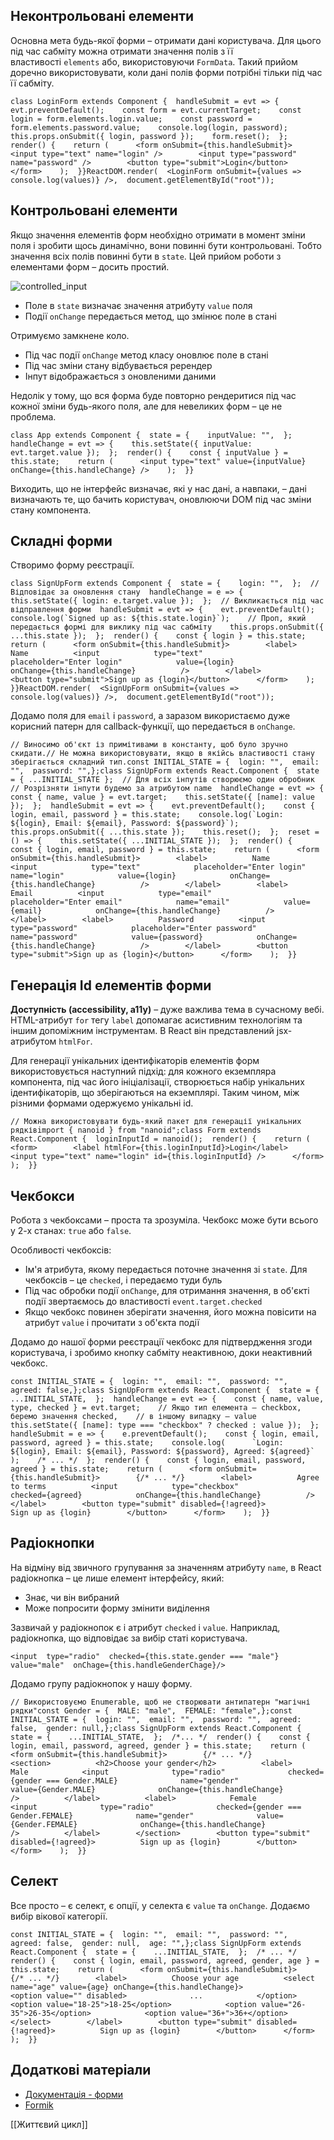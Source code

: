 ## Неконтрольовані елементи[​](https://textbook.edu.goit.global/react-zr7b4k/v1/uk/docs/lesson-04/forms#%D0%BD%D0%B5%D0%BA%D0%BE%D0%BD%D1%82%D1%80%D0%BE%D0%BB%D1%8C%D0%BE%D0%B2%D0%B0%D0%BD%D1%96-%D0%B5%D0%BB%D0%B5%D0%BC%D0%B5%D0%BD%D1%82%D0%B8 "Пряме посилання на цей заголовок")

Основна мета будь-якої форми – отримати дані користувача. Для цього під час сабміту можна отримати значення полів з її властивості `elements` або, використовуючи `FormData`. Такий прийом доречно використовувати, коли дані полів форми потрібні тільки під час її сабміту.

```
class LoginForm extends Component {  handleSubmit = evt => {    evt.preventDefault();    const form = evt.currentTarget;    const login = form.elements.login.value;    const password = form.elements.password.value;    console.log(login, password);    this.props.onSubmit({ login, password });    form.reset();  };  render() {    return (      <form onSubmit={this.handleSubmit}>        <input type="text" name="login" />        <input type="password" name="password" />        <button type="submit">Login</button>      </form>    );  }}ReactDOM.render(  <LoginForm onSubmit={values => console.log(values)} />,  document.getElementById("root"));
```

## Контрольовані елементи[​](https://textbook.edu.goit.global/react-zr7b4k/v1/uk/docs/lesson-04/forms#%D0%BA%D0%BE%D0%BD%D1%82%D1%80%D0%BE%D0%BB%D1%8C%D0%BE%D0%B2%D0%B0%D0%BD%D1%96-%D0%B5%D0%BB%D0%B5%D0%BC%D0%B5%D0%BD%D1%82%D0%B8 "Пряме посилання на цей заголовок")

Якщо значення елементів форм необхідно отримати в момент зміни поля і зробити щось динамічно, вони повинні бути контрольовані. Тобто значення всіх полів повинні бути в `state`. Цей прийом роботи з елементами форм – досить простий.

![controlled_input](https://textbook.edu.goit.global/react-zr7b4k/v1/uk/img/lesson-04/controlled_input.jpg)

-   Поле в `state` визначає значення атрибуту `value` поля
-   Події `onChange` передається метод, що змінює поле в стані

Отримуємо замкнене коло.

-   Під час події `onChange` метод класу оновлює поле в стані
-   Під час зміни стану відбувається ререндер
-   Інпут відображається з оновленими даними

Недолік у тому, що вся форма буде повторно рендеритися під час кожної зміни будь-якого поля, але для невеликих форм – це не проблема.

```
class App extends Component {  state = {    inputValue: "",  };  handleChange = evt => {    this.setState({ inputValue: evt.target.value });  };  render() {    const { inputValue } = this.state;    return (      <input type="text" value={inputValue} onChange={this.handleChange} />    );  }}
```

Виходить, що не інтерфейс визначає, які у нас дані, а навпаки, – дані визначають те, що бачить користувач, оновлюючи DOM під час зміни стану компонента.

## Складні форми[​](https://textbook.edu.goit.global/react-zr7b4k/v1/uk/docs/lesson-04/forms#%D1%81%D0%BA%D0%BB%D0%B0%D0%B4%D0%BD%D1%96-%D1%84%D0%BE%D1%80%D0%BC%D0%B8 "Пряме посилання на цей заголовок")

Створимо форму реєстрації.

```
class SignUpForm extends Component {  state = {    login: "",  };  // Відповідає за оновлення стану  handleChange = e => {    this.setState({ login: e.target.value });  };  // Викликається під час відправлення форми  handleSubmit = evt => {    evt.preventDefault();    console.log(`Signed up as: ${this.state.login}`);    // Проп, який передається формі для виклику під час сабміту    this.props.onSubmit({ ...this.state });  };  render() {    const { login } = this.state;    return (      <form onSubmit={this.handleSubmit}>        <label>          Name          <input            type="text"            placeholder="Enter login"            value={login}            onChange={this.handleChange}          />        </label>        <button type="submit">Sign up as {login}</button>      </form>    );  }}ReactDOM.render(  <SignUpForm onSubmit={values => console.log(values)} />,  document.getElementById("root"));
```

Додамо поля для `email` і `password`, а заразом використаємо дуже корисний патерн для callback-функції, що передається в `onChange`.

```
// Виносимо об'єкт із примітивами в константу, щоб було зручно скидати.// Не можна використовувати, якщо в якійсь властивості стану зберігається складний тип.const INITIAL_STATE = {  login: "",  email: "",  password: "",};class SignUpForm extends React.Component {  state = { ...INITIAL_STATE };  // Для всіх інпутів створюємо один обробник  // Розрізняти інпути будемо за атрибутом name  handleChange = evt => {    const { name, value } = evt.target;    this.setState({ [name]: value });  };  handleSubmit = evt => {    evt.preventDefault();    const { login, email, password } = this.state;    console.log(`Login: ${login}, Email: ${email}, Password: ${password}`);    this.props.onSubmit({ ...this.state });    this.reset();  };  reset = () => {    this.setState({ ...INITIAL_STATE });  };  render() {    const { login, email, password } = this.state;    return (      <form onSubmit={this.handleSubmit}>        <label>          Name          <input            type="text"            placeholder="Enter login"            name="login"            value={login}            onChange={this.handleChange}          />        </label>        <label>          Email          <input            type="email"            placeholder="Enter email"            name="email"            value={email}            onChange={this.handleChange}          />        </label>        <label>          Password          <input            type="password"            placeholder="Enter password"            name="password"            value={password}            onChange={this.handleChange}          />        </label>        <button type="submit">Sign up as {login}</button>      </form>    );  }}
```

## Генерація Id елементів форми[​](https://textbook.edu.goit.global/react-zr7b4k/v1/uk/docs/lesson-04/forms#%D0%B3%D0%B5%D0%BD%D0%B5%D1%80%D0%B0%D1%86%D1%96%D1%8F-id-%D0%B5%D0%BB%D0%B5%D0%BC%D0%B5%D0%BD%D1%82%D1%96%D0%B2-%D1%84%D0%BE%D1%80%D0%BC%D0%B8 "Пряме посилання на цей заголовок")

**Доступність (accessibility, a11y)** – дуже важлива тема в сучасному вебі. HTML-атрибут `for` тегу `label` допомагає асистивним технологіям та іншим допоміжним інструментам. В React він представлений jsx-атрибутом `htmlFor`.

Для генерації унікальних ідентифікаторів елементів форм використовується наступний підхід: для кожного екземпляра компонента, під час його ініціалізації, створюється набір унікальних ідентифікаторів, що зберігаються на екземплярі. Таким чином, між різними формами одержуємо унікальні id.

```
// Можна використовувати будь-який пакет для генерації унікальних рядківimport { nanoid } from "nanoid";class Form extends React.Component {  loginInputId = nanoid();  render() {    return (      <form>        <label htmlFor={this.loginInputId}>Login</label>        <input type="text" name="login" id={this.loginInputId} />      </form>    );  }}
```

## Чекбокси[​](https://textbook.edu.goit.global/react-zr7b4k/v1/uk/docs/lesson-04/forms#%D1%87%D0%B5%D0%BA%D0%B1%D0%BE%D0%BA%D1%81%D0%B8 "Пряме посилання на цей заголовок")

Робота з чекбоксами – проста та зрозуміла. Чекбокс може бути всього у 2-х станах: `true` або `false`.

Особливості чекбоксів:

-   Ім'я атрибута, якому передається поточне значення зі `state`. Для чекбоксів – це `checked`, і передаємо туди буль
-   Під час обробки події `onChange`, для отримання значення, в об'єкті події звертаємось до властивості `event.target.checked`
-   Якщо чекбокс повинен зберігати значення, його можна повісити на атрибут `value` і прочитати з об'єкта події

Додамо до нашої форми реєстрації чекбокс для підтвердження згоди користувача, і зробимо кнопку сабміту неактивною, доки неактивний чекбокс.

```
const INITIAL_STATE = {  login: "",  email: "",  password: "",  agreed: false,};class SignUpForm extends React.Component {  state = {    ...INITIAL_STATE,  };  handleChange = evt => {    const { name, value, type, checked } = evt.target;    // Якщо тип елемента – checkbox, беремо значення checked,    // в іншому випадку – value    this.setState({ [name]: type === "checkbox" ? checked : value });  };  handleSubmit = e => {    e.preventDefault();    const { login, email, password, agreed } = this.state;    console.log(      `Login: ${login}, Email: ${email}, Password: ${password}, Agreed: ${agreed}`    );    /* ... */  };  render() {    const { login, email, password, agreed } = this.state;    return (      <form onSubmit={this.handleSubmit}>        {/* ... */}        <label>          Agree to terms          <input            type="checkbox"            checked={agreed}            onChange={this.handleChange}          />        </label>        <button type="submit" disabled={!agreed}>          Sign up as {login}        </button>      </form>    );  }}
```

## Радіокнопки[​](https://textbook.edu.goit.global/react-zr7b4k/v1/uk/docs/lesson-04/forms#%D1%80%D0%B0%D0%B4%D1%96%D0%BE%D0%BA%D0%BD%D0%BE%D0%BF%D0%BA%D0%B8 "Пряме посилання на цей заголовок")

На відміну від звичного групування за значенням атрибуту `name`, в React радіокнопка – це лише елемент інтерфейсу, який:

-   Знає, чи він вибраний
-   Може попросити форму змінити виділення

Зазвичай у радіокнопок є і атрибут `checked` і `value`. Наприклад, радіокнопка, що відповідає за вибір статі користувача.

```
<input  type="radio"  checked={this.state.gender === "male"}  value="male"  onChage={this.handleGenderChage}/>
```

Додамо групу радіокнопок у нашу форму.

```
// Використовуємо Enumerable, щоб не створювати антипатерн "магічні рядки"const Gender = {  MALE: "male",  FEMALE: "female",};const INITIAL_STATE = {  login: "",  email: "",  password: "",  agreed: false,  gender: null,};class SignUpForm extends React.Component {  state = {    ...INITIAL_STATE,  };  /*... */  render() {    const { login, email, password, agreed, gender } = this.state;    return (      <form onSubmit={this.handleSubmit}>        {/* ... */}        <section>          <h2>Choose your gender</h2>          <label>            Male            <input              type="radio"              checked={gender === Gender.MALE}              name="gender"              value={Gender.MALE}              onChange={this.handleChange}            />          </label>          <label>            Female            <input              type="radio"              checked={gender === Gender.FEMALE}              name="gender"              value={Gender.FEMALE}              onChange={this.handleChange}            />          </label>        </section>        <button type="submit" disabled={!agreed}>          Sign up as {login}        </button>      </form>    );  }}
```

## Селект[​](https://textbook.edu.goit.global/react-zr7b4k/v1/uk/docs/lesson-04/forms#%D1%81%D0%B5%D0%BB%D0%B5%D0%BA%D1%82 "Пряме посилання на цей заголовок")

Все просто – є селект, є опції, у селекта є `value` та `onChange`. Додаємо вибір вікової категорії.

```
const INITIAL_STATE = {  login: "",  email: "",  password: "",  agreed: false,  gender: null,  age: "",};class SignUpForm extends React.Component {  state = {    ...INITIAL_STATE,  };  /* ... */  render() {    const { login, email, password, agreed, gender, age } = this.state;    return (      <form onSubmit={this.handleSubmit}>        {/* ... */}        <label>          Choose your age          <select name="age" value={age} onChange={this.handleChange}>            <option value="" disabled>              ...            </option>            <option value="18-25">18-25</option>            <option value="26-35">26-35</option>            <option value="36+">36+</option>          </select>        </label>        <button type="submit" disabled={!agreed}>          Sign up as {login}        </button>      </form>    );  }}
```

## Додаткові матеріали[​](https://textbook.edu.goit.global/react-zr7b4k/v1/uk/docs/lesson-04/forms#%D0%B4%D0%BE%D0%B4%D0%B0%D1%82%D0%BA%D0%BE%D0%B2%D1%96-%D0%BC%D0%B0%D1%82%D0%B5%D1%80%D1%96%D0%B0%D0%BB%D0%B8 "Пряме посилання на цей заголовок")

-   [Документація - форми](https://reactjs.org/docs/forms.html)
-   [Formik](https://jaredpalmer.com/formik)

[[Життєвий цикл]]
